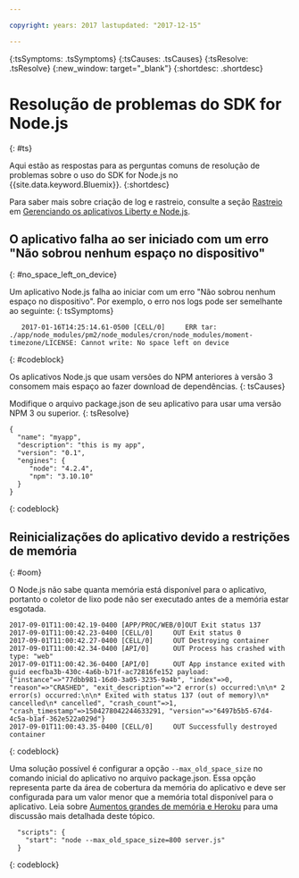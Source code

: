 ```yaml
---

copyright: years: 2017 lastupdated: "2017-12-15"

---
```


{:tsSymptoms: .tsSymptoms}
{:tsCauses: .tsCauses}
{:tsResolve: .tsResolve}
{:new_window: target="_blank"}
{:shortdesc: .shortdesc}

# Resolução de problemas do SDK for Node.js
{: #ts}


Aqui estão as respostas para as perguntas comuns de resolução de problemas sobre o uso do SDK for Node.js no {{site.data.keyword.Bluemix}}.
{:shortdesc}

Para saber mais sobre criação de log e rastreio, consulte a seção
[Rastreio](../../manageapps/app_mng.html#trace) em [Gerenciando os
aplicativos Liberty e Node.js](../../manageapps/app_mng.html).

## O aplicativo falha ao ser iniciado com um erro "Não sobrou nenhum espaço no dispositivo"
{: #no_space_left_on_device}


Um aplicativo Node.js falha ao iniciar com um erro "Não sobrou nenhum espaço no dispositivo". Por exemplo, o
erro nos logs pode ser semelhante ao seguinte:
{: tsSymptoms}

```
   2017-01-16T14:25:14.61-0500 [CELL/0]     ERR tar: ./app/node_modules/pm2/node_modules/cron/node_modules/moment-timezone/LICENSE: Cannot write: No space left on device

```
{: #codeblock}

Os aplicativos Node.js que usam versões do NPM anteriores à versão 3 consomem mais espaço ao fazer download de dependências.
{: tsCauses}

Modifique o arquivo package.json de seu aplicativo para usar uma versão NPM 3 ou superior.
{: tsResolve}

```
{
  "name": "myapp",
  "description": "this is my app",
  "version": "0.1",
  "engines": {
     "node": "4.2.4",
     "npm": "3.10.10"
  }
}
```
{: codeblock}

## Reinicializações do aplicativo devido a restrições de memória
{: #oom}

O Node.js não sabe quanta memória está disponível para o aplicativo, portanto o coletor de lixo pode não ser executado antes de a memória estar esgotada.

```
2017-09-01T11:00:42.19-0400 [APP/PROC/WEB/0]OUT Exit status 137
2017-09-01T11:00:42.23-0400 [CELL/0]     OUT Exit status 0
2017-09-01T11:00:42.27-0400 [CELL/0]     OUT Destroying container
2017-09-01T11:00:42.34-0400 [API/0]      OUT Process has crashed with type: "web"
2017-09-01T11:00:42.36-0400 [API/0]      OUT App instance exited with guid eecfba3b-430c-4a6b-b71f-ac72816fe152 payload: {"instance"=>"77dbb981-16d0-3a05-3235-9a4b", "index"=>0, "reason"=>"CRASHED", "exit_description"=>"2 error(s) occurred:\n\n* 2 error(s) occurred:\n\n* Exited with status 137 (out of memory)\n* cancelled\n* cancelled", "crash_count"=>1, "crash_timestamp"=>1504278042244633291, "version"=>"6497b5b5-67d4-4c5a-b1af-362e522a029d"}
2017-09-01T11:00:43.35-0400 [CELL/0]     OUT Successfully destroyed container
```
{: codeblock}

Uma solução possível é configurar a opção `--max_old_space_size` no comando inicial do aplicativo no arquivo package.json. Essa opção representa parte da área de cobertura da memória do aplicativo e deve ser configurada para um valor menor que a memória total disponível para o aplicativo. Leia sobre [Aumentos grandes de memória e Heroku](https://github.com/nodejs/node/issues/3370) para uma discussão mais detalhada deste tópico.
```
  "scripts": {
    "start": "node --max_old_space_size=800 server.js"
  }
```
{: codeblock}
